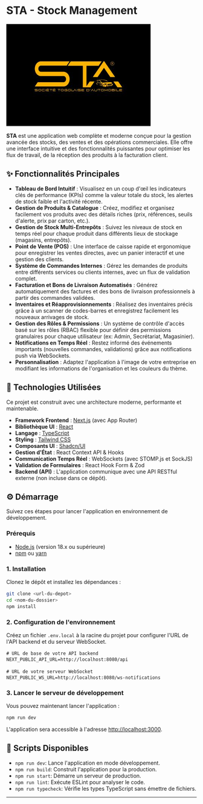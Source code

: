 
# STA - Stock Management

![Logo STA](public/logosta.jpg)

**STA** est une application web complète et moderne conçue pour la gestion avancée des stocks, des ventes et des opérations commerciales. Elle offre une interface intuitive et des fonctionnalités puissantes pour optimiser les flux de travail, de la réception des produits à la facturation client.

## ✨ Fonctionnalités Principales

- **Tableau de Bord Intuitif** : Visualisez en un coup d'œil les indicateurs clés de performance (KPIs) comme la valeur totale du stock, les alertes de stock faible et l'activité récente.
- **Gestion de Produits & Catalogue** : Créez, modifiez et organisez facilement vos produits avec des détails riches (prix, références, seuils d'alerte, prix par carton, etc.).
- **Gestion de Stock Multi-Entrepôts** : Suivez les niveaux de stock en temps réel pour chaque produit dans différents lieux de stockage (magasins, entrepôts).
- **Point de Vente (POS)** : Une interface de caisse rapide et ergonomique pour enregistrer les ventes directes, avec un panier interactif et une gestion des clients.
- **Système de Commandes Internes** : Gérez les demandes de produits entre différents services ou clients internes, avec un flux de validation complet.
- **Facturation et Bons de Livraison Automatisés** : Générez automatiquement des factures et des bons de livraison professionnels à partir des commandes validées.
- **Inventaires et Réapprovisionnements** : Réalisez des inventaires précis grâce à un scanner de codes-barres et enregistrez facilement les nouveaux arrivages de stock.
- **Gestion des Rôles & Permissions** : Un système de contrôle d'accès basé sur les rôles (RBAC) flexible pour définir des permissions granulaires pour chaque utilisateur (ex: Admin, Secrétariat, Magasinier).
- **Notifications en Temps Réel** : Restez informé des événements importants (nouvelles commandes, validations) grâce aux notifications push via WebSockets.
- **Personnalisation** : Adaptez l'application à l'image de votre entreprise en modifiant les informations de l'organisation et les couleurs du thème.

## 🚀 Technologies Utilisées

Ce projet est construit avec une architecture moderne, performante et maintenable.

- **Framework Frontend** : [Next.js](https://nextjs.org/) (avec App Router)
- **Bibliothèque UI** : [React](https://react.dev/)
- **Langage** : [TypeScript](https://www.typescriptlang.org/)
- **Styling** : [Tailwind CSS](https://tailwindcss.com/)
- **Composants UI** : [Shadcn/UI](https://ui.shadcn.com/)
- **Gestion d'État** : React Context API & Hooks
- **Communication Temps Réel** : WebSockets (avec STOMP.js et SockJS)
- **Validation de Formulaires** : React Hook Form & Zod
- **Backend (API)** : L'application communique avec une API RESTful externe (non incluse dans ce dépôt).

## ⚙️ Démarrage

Suivez ces étapes pour lancer l'application en environnement de développement.

### Prérequis

- [Node.js](https://nodejs.org/) (version 18.x ou supérieure)
- [npm](https://www.npmjs.com/) ou [yarn](https://yarnpkg.com/)

### 1. Installation

Clonez le dépôt et installez les dépendances :

```bash
git clone <url-du-depot>
cd <nom-du-dossier>
npm install
```

### 2. Configuration de l'environnement

Créez un fichier `.env.local` à la racine du projet pour configurer l'URL de l'API backend et du serveur WebSocket.

```env
# URL de base de votre API backend
NEXT_PUBLIC_API_URL=http://localhost:8080/api

# URL de votre serveur WebSocket
NEXT_PUBLIC_WS_URL=http://localhost:8080/ws-notifications
```

### 3. Lancer le serveur de développement

Vous pouvez maintenant lancer l'application :

```bash
npm run dev
```

L'application sera accessible à l'adresse [http://localhost:3000](http://localhost:3000).

## 📄 Scripts Disponibles

- `npm run dev`: Lance l'application en mode développement.
- `npm run build`: Construit l'application pour la production.
- `npm run start`: Démarre un serveur de production.
- `npm run lint`: Exécute ESLint pour analyser le code.
- `npm run typecheck`: Vérifie les types TypeScript sans émettre de fichiers.

---

